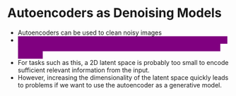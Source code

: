 # Autoencoders as Denoising Models

* Autoencoders can be used to clean noisy images
* <mark style="color:purple;background-color:purple;">**Since the encoder learns that it is not useful to capture the position of the random noise inside the latent space in order to reconstruct the original.**</mark>&#x20;
* For tasks such as this, a 2D latent space is probably too small to encode sufficient relevant information from the input.&#x20;
* However, increasing the dimensionality of the latent space quickly leads to problems if we want to use the autoencoder as a generative model.
